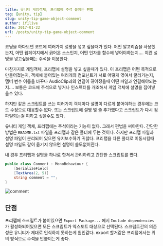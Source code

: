 ```yaml
---
title: 유니티 게임객체, 프리팹에 주석 붙이는 편법
tag: [unity, tip]
slug: unity-tip-game-object-comment
author: if1live
date: 2017-01-22
url: /posts/unity-tip-game-object-comment
---
```


코딩을 하다보면 코드에 여러가지 설명을 넣고 싶을때가 있다.
어떤 알고리즘을 사용했는지, 어떤 웹페이지에서 긁어온 소스인지, 어떤 인자를 함수에 넣어야하는지....
이런 설명을 넣고싶을때는 주석을 이용한다.

마찬가지로 게임객체, 프리팹에 설명을 넣고 싶을때가 있다.
이 프리팹은 어떤 목적으로 만들어졌는지, 객체에 붙어있는 여러개의 컴포넌트가 서로 어떻게 엮여서 굴러가는지,
멤버 변수 이름을 바꾸다 AudioClip과의 연결이 끊어졌을때 어떤 파일과 연결해야되는지....
보통은 코드에 주석으로 넣거나 인스펙터를 개조해서 게임 객체에 설명을 집어넣을수 있다.

하지만 같은 스크립트를 쓰는 여러가지 객체마다 설명이 다르게 붙어야하는 경우에는 코드 수정으로 대응할수 없다.
또는 스크립트에 설명 몇 줄 추가했다고 스크립트가 다시 컴파일되는걸 피하고 싶을수도 있다.

유니티 게임 객체, 프리팹에는 주석이라는 기능이 없다.
그래서 편법을 써야한다. 간단한 방법은 `README.txt` 파일을 프리팹과 같은 폴더에 두는 것이다.
하지만 프리팹 파일과 설명 파일이 분리되어 있으면 유지보수하기 귀찮다.
프리팹을 다른 폴더로 이동시킬때 설명 파일도 같이 옮기지 않으면 설명이 쓸모없어진다.

내 경우 프리팹과 설명을 하나로 합쳐서 관리하려고 간단한 스크립트를 짰다.

```csharp
public class Comment : MonoBehaviour {
    [SerializeField]
    [TextArea(2, 5)]
    string comment = "";
}
```

![comment]({attach}unity-tip-game-object-comment/unity-comment.png)

## 단점

프리팹에 스크립트가 붙어있으면 `Export Package...` 에서 `Include dependencies` 가 활성화되어있으면 모든 스크립트가 익스포트 대상으로 선택된다.
스크립트간의 의존성은 유니티가 제대로 인식하지 못하는게 원인같다.
export 할거같은 프리팹에서는 위의 방식으로 주석을 안붙이는게 좋다.
